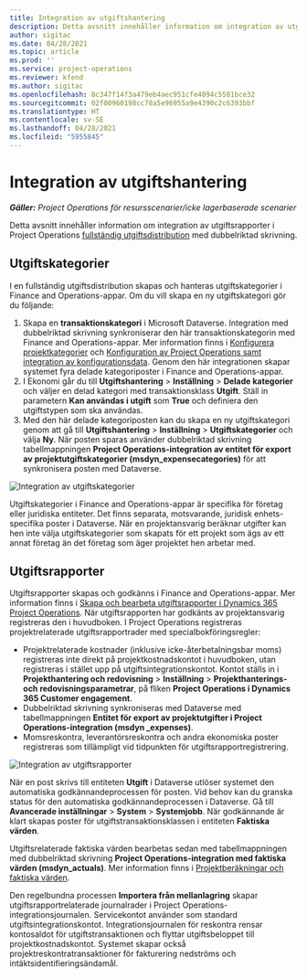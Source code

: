 ```yaml
---
title: Integration av utgiftshantering
description: Detta avsnitt innehåller information om integration av utgiftsrapporter i Project Operations med dubbelriktad skrivning.
author: sigitac
ms.date: 04/28/2021
ms.topic: article
ms.prod: ''
ms.service: project-operations
ms.reviewer: kfend
ms.author: sigitac
ms.openlocfilehash: 8c347f14f3a479eb4aec951cfe4094c5581bce32
ms.sourcegitcommit: 02f00960198cc78a5e96955a9e4390c2c6393bbf
ms.translationtype: HT
ms.contentlocale: sv-SE
ms.lasthandoff: 04/28/2021
ms.locfileid: "5955845"
---
```

# <a name="expense-management-integration"></a>Integration av utgiftshantering

_**Gäller:** Project Operations för resursscenarier/icke lagerbaserade scenarier_

Detta avsnitt innehåller information om integration av utgiftsrapporter i Project Operations [fullständig utgiftsdistribution](../expense/expense-overview.md) med dubbelriktad skrivning.

## <a name="expense-categories"></a>Utgiftskategorier

I en fullständig utgiftsdistribution skapas och hanteras utgiftskategorier i Finance and Operations-appar. Om du vill skapa en ny utgiftskategori gör du följande:

1. Skapa en **transaktionskategori** i Microsoft Dataverse. Integration med dubbelriktad skrivning synkroniserar den här transaktionskategorin med Finance and Operations-appar. Mer information finns i [Konfigurera projektkategorier](/dynamics365/project-operations/project-accounting/configure-project-categories) och [Konfiguration av Project Operations samt integration av konfigurationsdata](resource-dual-write-setup-integration.md). Genom den här integrationen skapar systemet fyra delade kategoriposter i Finance and Operations-appar.
2. I Ekonomi går du till **Utgiftshantering** > **Inställning** > **Delade kategorier** och väljer en delad kategori med transaktionsklass **Utgift**. Ställ in parametern **Kan användas i utgift** som **True** och definiera den utgiftstypen som ska användas.
3. Med den här delade kategoriposten kan du skapa en ny utgiftskategori genom att gå till **Utgiftshantering** > **Inställning** > **Utgiftskategorier** och välja **Ny**. När posten sparas använder dubbelriktad skrivning tabellmappningen **Project Operations-integration av entitet för export av projektutgiftskategorier (msdyn\_expensecategories)** för att synkronisera posten med Dataverse.

  ![Integration av utgiftskategorier](./media/DW6ExpenseCategories.png)

Utgiftskategorier i Finance and Operations-appar är specifika för företag eller juridiska entiteter. Det finns separata, motsvarande, juridisk enhets-specifika poster i Dataverse. När en projektansvarig beräknar utgifter kan hen inte välja utgiftskategorier som skapats för ett projekt som ägs av ett annat företag än det företag som äger projektet hen arbetar med. 

## <a name="expense-reports"></a>Utgiftsrapporter

Utgiftsrapporter skapas och godkänns i Finance and Operations-appar. Mer information finns i [Skapa och bearbeta utgiftsrapporter i Dynamics 365 Project Operations](/learn/modules/create-process-expense-reports/). När utgiftsrapporten har godkänts av projektansvarig registreras den i huvudboken. I Project Operations registreras projektrelaterade utgiftsrapportrader med specialbokföringsregler:

  - Projektrelaterade kostnader (inklusive icke-återbetalningsbar moms) registreras inte direkt på projektkostnadskontot i huvudboken, utan registreras i stället upp på utgiftsintegrationskontot. Kontot ställs in i **Projekthantering och redovisning** > **Inställning** > **Projekthanterings- och redovisningsparametrar**, på fliken **Project Operations i Dynamics 365 Customer engagement**.
  - Dubbelriktad skrivning synkroniseras med Dataverse med tabellmappningen **Entitet för export av projektutgifter i Project Operations-integration (msdyn \_expenses)**.
  - Momsreskontra, leverantörsreskontra och andra ekonomiska poster registreras som tillämpligt vid tidpunkten för utgiftsrapportregistrering.

  ![Integration av utgiftsrapporter](./media/DW6ExpenseReports.png)

När en post skrivs till entiteten **Utgift** i Dataverse utlöser systemet den automatiska godkännandeprocessen för posten. Vid behov kan du granska status för den automatiska godkännandeprocessen i Dataverse. Gå till **Avancerade inställningar** > **System** > **Systemjobb**. När godkännande är klart skapas poster för utgiftstransaktionsklassen i entiteten **Faktiska värden**.

Utgiftsrelaterade faktiska värden bearbetas sedan med tabellmappningen med dubbelriktad skrivning **Project Operations-integration med faktiska värden (msdyn\_actuals)**. Mer information finns i [Projektberäkningar och faktiska värden](resource-dual-write-estimates-actuals.md).

Den regelbundna processen **Importera från mellanlagring** skapar utgiftsrapportrelaterade journalrader i Project Operations-integrationsjournalen. Servicekontot använder som standard utgiftsintegrationskontot. Integrationsjournalen för reskontra rensar kontosaldot för utgiftstransaktionen och flyttar utgiftsbeloppet till projektkostnadskontot. Systemet skapar också projektreskontratransaktioner för fakturering nedströms och intäktsidentifieringsändamål.
